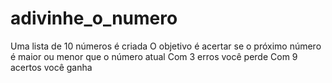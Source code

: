 # adivinhe_o_numero

Uma lista de 10 números é criada
O objetivo é acertar se o próximo número é maior ou menor que o número atual
Com 3 erros você perde
Com 9 acertos você ganha
